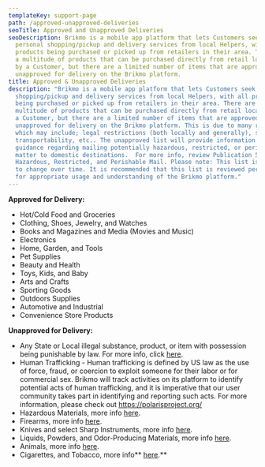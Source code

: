 ```yaml
---
templateKey: support-page
path: /approved-unapproved-deliveries
seoTitle: Approved and Unapproved Deliveries
seoDescription: Brikmo is a mobile app platform that lets Customers seek
  personal shopping/pickup and delivery services from local Helpers, with all
  products being purchased or picked up from retailers in their area. There are
  a multitude of products that can be purchased directly from retail locations
  by a Customer, but there are a limited number of items that are approved and
  unapproved for delivery on the Brikmo platform.
title: Approved & Unapproved Deliveries
description: "Brikmo is a mobile app platform that lets Customers seek personal
  shopping/pickup and delivery services from local Helpers, with all products
  being purchased or picked up from retailers in their area. There are a
  multitude of products that can be purchased directly from retail locations by
  a Customer, but there are a limited number of items that are approved and
  unapproved for delivery on the Brikmo platform. This is due to many reasons,
  which may include; legal restrictions (both locally and generally), safety,
  transportability, etc.. The unapproved list will provide information and
  guidance regarding mailing potentially hazardous, restricted, or perishable
  matter to domestic destinations.  For more info, review Publication 52 -
  Hazardous, Restricted, and Perishable Mail. Please note: This list is subject
  to change over time. It is recommended that this list is reviewed periodically
  for appropriate usage and understanding of the Brikmo platform."
---
```

**Approved for Delivery:**



* Hot/Cold Food and Groceries
* Clothing, Shoes, Jewelry, and Watches
* Books and Magazines and Media (Movies and Music)
* Electronics
* Home, Garden, and Tools
* Pet Supplies
* Beauty and Health
* Toys, Kids, and Baby
* Arts and Crafts
* Sporting Goods
* Outdoors Supplies
* Automotive and Industrial
* Convenience Store Products



**Unapproved for Delivery:**



* Any State or Local illegal substance, product, or item with possession being punishable by law. For more info, click [here](https://www.cbp.gov/travel/us-citizens/know-before-you-go/prohibited-and-restricted-items).
* Human Trafficking - Human trafficking is defined by US law as the use of force, fraud, or coercion to exploit someone for their labor or for commercial sex. Brikmo will track activities on its platform to identify potential acts of human trafficking, and it is imperative that our user community takes part in identifying and reporting such acts. For more information, please check out <https://polarisproject.org/>
* Hazardous Materials, more info [here](https://pe.usps.com/text/pub52/pub52c3_001.htm).
* Firearms, more info [here](https://pe.usps.com/text/pub52/pub52c4_008.htm).
* Knives and select Sharp Instruments, more info [here](https://pe.usps.com/text/pub52/pub52c4_013.htm).
* Liquids, Powders, and Odor-Producing Materials, more info [here](https://pe.usps.com/text/pub52/pub52c4_017.htm).
* Animals, more info [here](https://pe.usps.com/text/pub52/pub52c4_023.htm).
* Cigarettes, and Tobacco, more info** [here](https://pe.usps.com/text/pub52/pub52c4_025.htm).**